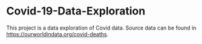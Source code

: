 # Covid-19-Data-Exploration

This project is a data exploration of Covid data.  Source data can be found in https://ourworldindata.org/covid-deaths.
